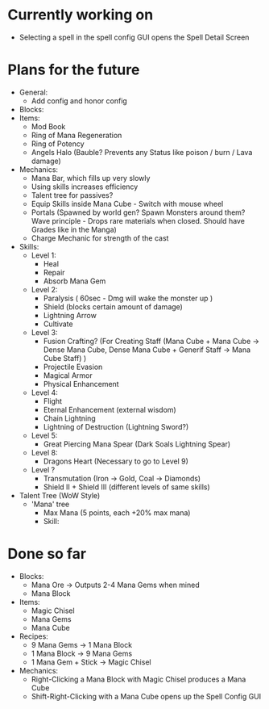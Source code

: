 # Currently working on
- Selecting a spell in the spell config GUI opens the Spell Detail Screen

# Plans for the future
- General:
  - Add config and honor config
- Blocks:
- Items:
  - Mod Book
  - Ring of Mana Regeneration
  - Ring of Potency
  - Angels Halo (Bauble? Prevents any Status like poison / burn / Lava damage)
- Mechanics:
  - Mana Bar, which fills up very slowly
  - Using skills increases efficiency
  - Talent tree for passives?
  - Equip Skills inside Mana Cube - Switch with mouse wheel
  - Portals (Spawned by world gen? Spawn Monsters around them? Wave principle - Drops rare materials when closed. Should have Grades like in the Manga)
  - Charge Mechanic for strength of the cast
- Skills:
  - Level 1:
    - Heal
    - Repair
    - Absorb Mana Gem
  - Level 2:
    - Paralysis   ( 60sec - Dmg will wake the monster up )
    - Shield (blocks certain amount of damage)
    - Lightning Arrow
    - Cultivate
  - Level 3:
    - Fusion Crafting? (For Creating Staff (Mana Cube + Mana Cube -> Dense Mana Cube, Dense Mana Cube + Generif Staff -> Mana Cube Staff) )
    - Projectile Evasion
    - Magical Armor
    - Physical Enhancement
  - Level 4:
    - Flight
    - Eternal Enhancement (external wisdom)
    - Chain Lightning
    - Lightning of Destruction (Lightning Sword?)
  - Level 5:
    - Great Piercing Mana Spear (Dark Soals Lightning Spear)
  - Level 8:
    - Dragons Heart (Necessary to go to Level 9)
  - Level ?
    - Transmutation (Iron -> Gold, Coal -> Diamonds)
    - Shield II + Shield III (different levels of same skills)
- Talent Tree (WoW Style)
  - 'Mana' tree
    - Max Mana (5 points, each +20% max mana)
    - Skill: 

# Done so far
- Blocks:
  - Mana Ore -> Outputs 2-4 Mana Gems when mined
  - Mana Block
- Items:
  - Magic Chisel
  - Mana Gems
  - Mana Cube
- Recipes:
  - 9 Mana Gems -> 1 Mana Block
  - 1 Mana Block -> 9 Mana Gems
  - 1 Mana Gem + Stick -> Magic Chisel
- Mechanics:
  - Right-Clicking a Mana Block with Magic Chisel produces a Mana Cube
  - Shift-Right-Clicking with a Mana Cube opens up the Spell Config GUI